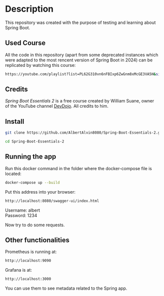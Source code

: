 # Description
This repository was created with the purpose of testing and learning about Spring Boot.

## Used Course
All the code in this repository (apart from some deprecated instances which were adapted to the most rencent version of Spring Boot in 2024) can be replicated by watching this course:
```bash
https://youtube.com/playlist?list=PL62G310vn6nFBIxp6ZwGnm8xMcGE3VA5H&si=m0bq-nTYjjGHUywE
```

## Credits
_Spring Boot Essentials 2_ is a free course created by William Suane, owner of the YouTube channel [DevDojo](https://www.youtube.com/@DevDojoBrasil). All credits to him.

## Install
```bash
git clone https://github.com/AlbertAlvin8080/Spring-Boot-Essentials-2.git
```

```bash
cd Spring-Boot-Essentials-2
```

## Running the app
Run this docker command in the folder where the docker-compose file is located:
```bash
docker-compose up --build
```

Put this address into your browser:
```bash
http://localhost:8080/swagger-ui/index.html
```
Username: albert<br>
Password: 1234

Now try to do some requests.

## Other functionalities
Prometheus is running at:
```bash
http://localhost:9090
```

Grafana is at:
```bash
http://localhost:3000
```

You can use them to see metadata related to the Spring app.
